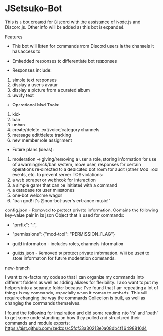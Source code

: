 # JSetsuko-Bot

This is a bot created for Discord with the assistance of Node.js and Discord.js.  Other info will be added as this bot is expanded.

Features
- This bot will listen for commands from Discord users in the channels it has access to.

- Embedded responses to differentiate bot responses

- Responses include:
1. simple text responses 
2. display a user's avatar
3. display a picture from a curated album
4. uwufy text

- Operational Mod Tools:
1. kick
2. ban
3. unban
4. create/delete text/voice/category channels
5. message edit/delete tracking
6. new member role assignment

- Future plans (ideas):
1. moderation -> giving/removing a user a role, storing information for use of a warning/kick/ban system, move user, responses for certain operations re-directed to a dedicated bot room for audit (other Mod Tool events, etc. to prevent server TOS violations)
2. a web scraper or webhook for interaction
3. a simple game that can be initiated with a command
4. a database for user milestones
5. one-bot welcome wagon
6. "bah god! it's @non-bot-user's entrance music!" 

config.json - Removed to protect private information.  Contains the following key-value pair in its json Object that is used for commands:

- "prefix": "!",
- "permissions": {"mod-tool": "PERMISSION_FLAG"}
- guild information - includes roles, channels information

- guilds.json - Removed to protect private information.  Will be used to store information for future moderation commands.

new-branch

I want to re-factor my code so that I can organize my commands into different folders as well as adding aliases for flexibility.  I also want to put my helpers into a separate folder because I've found that I am repeating a lot of things in my commands, especially when it comes to embeds.  This will require changing the way the commands Collection is built, as well as changing the commands themselves.

I found the following for inspiration and did some reading into 'fs' and 'path' to get some understanding on how they pulled and structured their commands and module exports: https://gist.github.com/zedxos/c5fcf33a30213e0a08db4f46498816d4